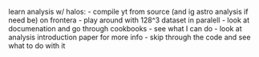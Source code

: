 learn analysis w/ halos:
    - compile yt from source (and ig astro analysis if need be) on frontera
    - play around with 128^3 dataset in paralell
        - look at documenation and go through cookbooks
        - see what I can do
        - look at analysis introduction paper for more info
    - skip through the code and see what to do with it

